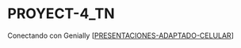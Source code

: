 # PROYECT-4_TN
Conectando con Genially
[[PRESENTACIONES-ADAPTADO-CELULAR](https://view.genially.com/69015ac7c5d13e6ecf263021/guide-evento-movil)] 
